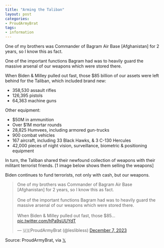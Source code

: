 ```yaml
---
title: "Arming the Taliban"
layout: post
categories:
- ProudArmyBrat
tags: 
- information
---
```


One of my brothers was Commander of Bagram Air Base [Afghanistan] for 2 years, so I know this as fact.

One of the important functions Bagram had was to heavily guard the massive arsenal of our weapons which were stored there.

When Biden & Milley pulled out fast, those $85 billion of our assets were left behind for the Taliban, which included brand new:

- 358,530 assault rifles
- 126,395 pistols
- 64,363 machine guns

Other equipment:

- $50M in ammunition
- Over $1M mortar rounds
- 28,825 Humvees, including armored gun-trucks
- 900 combat vehicles
- 167 aircraft, including 33 Black Hawks, & 3 C-130 Hercules
- 42,000 pieces of night vision, surveillance, biometric & positioning equipment

In turn, the Taliban shared their newfound collection of weapons with their militant terrorist friends. [1 image below shows them selling the weapons]

Biden continues to fund terrorists, not only with cash, but our weapons.

<blockquote class="twitter-tweet"><p lang="en" dir="ltr">One of my brothers was Commander of Bagram Air Base [Afghanistan] for 2 years, so I know this as fact. <br><br>One of the important functions Bagram had was to heavily guard the massive arsenal of our weapons which were stored there. <br><br>When Biden &amp; Milley pulled out fast, those $85… <a href="https://t.co/hPa9sUUYdT">pic.twitter.com/hPa9sUUYdT</a></p>&mdash; 🇺🇸ProudArmyBrat (@leslibless) <a href="https://twitter.com/leslibless/status/1732824006061940846?ref_src=twsrc%5Etfw">December 7, 2023</a></blockquote> <script async src="https://platform.twitter.com/widgets.js" charset="utf-8"></script>

Source: ProudArmyBrat, via [𝕏](https://x.com)

